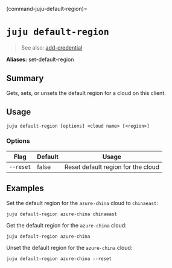 (command-juju-default-region)=
# `juju default-region`
> See also: [add-credential](#add-credential)

**Aliases:** set-default-region

## Summary
Gets, sets, or unsets the default region for a cloud on this client.

## Usage
```juju default-region [options] <cloud name> [<region>]```

### Options
| Flag | Default | Usage |
| --- | --- | --- |
| `--reset` | false | Reset default region for the cloud |

## Examples

Set the default region for the `azure-china` cloud to `chinaeast`:

    juju default-region azure-china chinaeast

Get the default region for the `azure-china` cloud:

    juju default-region azure-china

Unset the default region for the `azure-china` cloud:

    juju default-region azure-china --reset